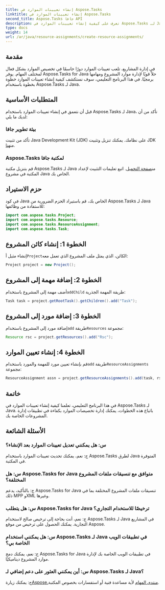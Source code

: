 ```yaml
---
title: إنشاء تعيينات الموارد في Aspose.Tasks
linktitle: إنشاء تعيينات الموارد في Aspose.Tasks
second_title: Aspose.Tasks جافا API
description: تعرف على كيفية إنشاء تعيينات الموارد في Aspose.Tasks لـ Java بسهولة من خلال هذا البرنامج التعليمي خطوة بخطوة. أصبحت الإدارة الفعالة لموارد المشروع سهلة.
type: docs
weight: 14
url: /ar/java/resource-assignments/create-resource-assignments/
---
```

## مقدمة
في إدارة المشاريع، تلعب تعيينات الموارد دورًا حاسمًا في تخصيص الموارد بشكل فعال لمختلف المهام. يوفر Aspose.Tasks for Java حلاً قويًا لإدارة موارد المشروع ومهامها برمجيًا. في هذا البرنامج التعليمي، سوف نستكشف كيفية إنشاء تعيينات الموارد خطوة بخطوة باستخدام Aspose.Tasks لـ Java.
## المتطلبات الأساسية
قبل أن نتعمق في إنشاء تعيينات الموارد باستخدام Aspose.Tasks لـ Java، تأكد من أن لديك ما يلي:
### بيئة تطوير جافا
 تأكد من تثبيت Java Development Kit (JDK) على نظامك. يمكنك تنزيل وتثبيت JDK من[هنا](https://www.oracle.com/java/technologies/javase-jdk11-downloads.html).
### Aspose.Tasks لمكتبة جافا
 قم بتنزيل مكتبة Aspose.Tasks لـ Java من[صفحة التحميل](https://releases.aspose.com/tasks/java/). اتبع تعليمات التثبيت لإعداد المكتبة في مشروع Java الخاص بك.

## حزم الاستيراد
في كود Java الخاص بك، قم باستيراد الحزم الضرورية من Aspose.Tasks لـ Java للاستفادة من وظائفها:
```java
import com.aspose.tasks.Project;
import com.aspose.tasks.Resource;
import com.aspose.tasks.ResourceAssignment;
import com.aspose.tasks.Task;
```

## الخطوة 1: إنشاء كائن المشروع
 إنشاء مثيل أ`Project`الكائن، الذي يمثل ملف المشروع الذي تعمل معه:
```java
Project project = new Project();
```
## الخطوة 2: إضافة مهمة إلى المشروع
 أضف مهمة إلى المشروع باستخدام`addChild` طريقة المهمة الجذرية:
```java
Task task = project.getRootTask().getChildren().add("Task");
```
## الخطوة 3: إضافة مورد إلى المشروع
 إضافة مورد إلى المشروع باستخدام`add` طريقة`Resources` مجموعة:
```java
Resource rsc = project.getResources().add("Rsc");
```
## الخطوة 4: إنشاء تعيين الموارد
 قم بإنشاء تعيين مورد للمهمة والمورد باستخدام`add` طريقة`ResourceAssignments` مجموعة:
```java
ResourceAssignment assn = project.getResourceAssignments().add(task, rsc);
```

## خاتمة
في هذا البرنامج التعليمي، تعلمنا كيفية إنشاء تعيينات الموارد في Aspose.Tasks لـ Java. باتباع هذه الخطوات، يمكنك إدارة تخصيصات الموارد بكفاءة في تطبيقات إدارة المشروعات الخاصة بك.
## الأسئلة الشائعة
### س: هل يمكنني تعديل تعيينات الموارد بعد الإنشاء؟
ج: نعم، يمكنك تحديث تعيينات الموارد باستخدام Aspose.Tasks لطرق Java المتوفرة في المكتبة.
### س: هل Aspose.Tasks for Java متوافق مع تنسيقات ملفات المشروع المختلفة؟
ج: بالتأكيد، يدعم Aspose.Tasks for Java تنسيقات ملفات المشروع المختلفة بما في ذلك MPP وXML وغيرها.
### س: هل يتطلب Aspose.Tasks for Java ترخيصًا للاستخدام التجاري؟
ج: نعم، أنت بحاجة إلى ترخيص صالح لاستخدام Aspose.Tasks لـ Java في المشاريع التجارية. يمكنك الحصول على ترخيص من موقع Aspose.
### س: هل يمكنني استخدام Aspose.Tasks لـ Java في تطبيقات الويب الخاصة بي؟
ج: نعم، يمكنك دمج Aspose.Tasks for Java في تطبيقات الويب الخاصة بك لإدارة موارد المشروع ديناميكيًا.
### س: أين يمكنني العثور على دعم إضافي لـ Aspose.Tasks لـ Java؟
 ج: يمكنك زيارة[Aspose.منتدى المهام](https://forum.aspose.com/c/tasks/15) لأية مساعدة فنية أو استفسارات بخصوص المكتبة.